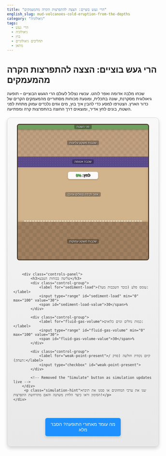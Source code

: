 ```yaml
---
title: "הרי געש בוציים: הצצה להתפרצות הקרה מהמעמקים"
english_slug: mud-volcanoes-cold-eruption-from-the-depths
category: "גיאולוגיה"
tags:
  - הרי געש
  - גיאולוגיה
  - בוץ
  - תהליכים גיאולוגיים
  - מתאן
---
```

# הרי געש בוציים: הצצה להתפרצות הקרה מהמעמקים

שכחו מלבה אדומה ואפר לוהט. עכשיו נצלול לעולם הרי הגעש הבוציים – תופעה גיאולוגית מסקרנת, שונה בתכלית, ומונעת מכוחות מסתוריים מהמעמקים הקרים של כדור הארץ. הצטרפו למסע כדי להבין איך בוץ, מים וגזים נלכדים עמוק מתחת לפני השטח, בונים לחץ אדיר, ומוצאים דרך החוצה בהתפרצות קרה ומפתיעה.

<div id="mud-volcano-app">
    <div class="app-container">
        <div class="simulation-area">
            <div class="layer surface">
                 <span class="layer-label">פני השטח</span>
                 <div class="surface-eruption-effect"></div>
            </div>
            <div class="layer top-sediments">
                 <span class="layer-label">שכבות משקע עליונות</span>
            </div>
            <div class="layer impermeable-layer">
                 <span class="layer-label">שכבה אטומה</span>
            </div>
            <div class="layer trapped-zone">
                <span class="layer-label">אזור לכידה (נוזלים וגזים)</span>
                <div class="trapped-fluids-gas"></div>
                <div class="pressure-indicator">לחץ: <span id="pressure-value">0%</span></div>
            </div>
            <div class="layer deep-sediments">
                 <span class="layer-label">שכבות משקע עמוקות</span>
            </div>
            <div class="weak-point"></div>
            <div class="conduit"></div>
            <div class="mud-cone"></div>
        </div>

        <div class="controls-panel">
            <h3>שליטה בכוחות הטבע</h3>
            <div class="control-group">
                <label for="sediment-load">עומס סלע (כובד השכבות מעל):</label>
                <input type="range" id="sediment-load" min="0" max="100" value="30">
                <span id="sediment-load-value">30</span>%
            </div>

            <div class="control-group">
                <label for="fluid-gas-volume">כמות נוזלים וגזים כלואים:</label>
                <input type="range" id="fluid-gas-volume" min="0" max="100" value="30">
                <span id="fluid-gas-volume-value">30</span>%
            </div>

            <div class="control-group">
                <label for="weak-point-present">קיום נקודת חולשה (סדק / העתק):</label>
                <input type="checkbox" id="weak-point-present">
            </div>

            <!-- Removed the "Simulate" button as simulation updates live -->
        </div>
         <p class="simulation-hint">שנו את ערכי המחוונים או סמנו את תיבת הסימון וראו כיצד הלחץ משתנה והאם מתרחשת התפרצות!</p>
    </div>
</div>

<style>
    #mud-volcano-app {
        font-family: 'Arial', sans-serif;
        max-width: 800px;
        margin: 20px auto;
        background: linear-gradient(to bottom, #f8f8f8, #e8e8e8);
        border: 1px solid #d0d0d0;
        border-radius: 12px;
        box-shadow: 0 6px 12px rgba(0, 0, 0, 0.15);
        overflow: hidden;
        color: #333;
    }

    .app-container {
        display: flex;
        flex-direction: column;
        align-items: center;
        padding: 20px;
    }

    .simulation-area {
        width: 95%;
        height: 450px; /* Increased height slightly */
        border: 3px solid #4a3a2a; /* Darker, richer brown */
        position: relative;
        overflow: hidden;
        background-color: #e0d8c3; /* Earthy background */
        box-sizing: border-box;
        margin-bottom: 25px;
        border-radius: 8px;
        box-shadow: inset 0 0 10px rgba(0, 0, 0, 0.2);
    }

    .layer {
        position: absolute;
        width: 100%;
        box-sizing: border-box;
        display: flex;
        justify-content: center;
        align-items: center;
        color: #fff;
        text-shadow: 1px 1px 2px #000;
        font-size: 0.9em;
        text-align: center;
        border-bottom: 1px solid rgba(0, 0, 0, 0.1);
        transition: background-color 0.5s ease; /* Add transition for potential color changes */
    }

    .layer-label {
         background-color: rgba(0, 0, 0, 0.3);
         padding: 2px 8px;
         border-radius: 4px;
         font-size: 0.8em;
         pointer-events: none; /* Don't interfere with clicks */
    }


    .surface {
        top: 0;
        left: 0;
        width: 100%;
        height: 15px; /* Thicker surface */
        background-color: #70a060; /* Greener earth */
        z-index: 10; /* Bring to front */
        box-shadow: 0 2px 5px rgba(0, 0, 0, 0.2);
    }

    .top-sediments {
        top: 15px;
        height: 90px; /* Adjusted height */
        background-color: #c0a080; /* Brown */
        background-image: linear-gradient(45deg, rgba(0,0,0,0.05) 25%, transparent 25%, transparent 75%, rgba(0,0,0,0.05) 75%, rgba(0,0,0,0.05)), linear-gradient(45deg, rgba(0,0,0,0.05) 25%, transparent 25%, transparent 75%, rgba(0,0,0,0.05) 75%, rgba(0,0,0,0.05));
        background-size: 20px 20px;
        background-position: 0 0, 10px 10px;
    }

    .impermeable-layer {
        top: 105px; /* Adjusted position */
        height: 35px; /* Slightly thicker */
        background-color: #5a4a8c; /* Deeper purple/blue */
        background-image: radial-gradient(circle, rgba(255,255,255,0.1) 1px, transparent 1px);
        background-size: 8px 8px;
    }

    .trapped-zone {
        top: 140px; /* Adjusted position */
        height: 180px; /* Increased height */
        background-color: #d2b48c; /* Tan */
        overflow: hidden;
        position: relative; /* Needed for absolute children */
         box-shadow: inset 0 0 10px rgba(0, 0, 0, 0.1);
    }

    .deep-sediments {
        top: 320px; /* Adjusted position */
        height: 130px; /* Adjusted height */
        background-color: #a08060; /* Darker Brown */
         background-image: linear-gradient(45deg, rgba(0,0,0,0.07) 25%, transparent 25%, transparent 75%, rgba(0,0,0,0.07) 75%, rgba(0,0,0,0.07)), linear-gradient(45deg, rgba(0,0,0,0.07) 25%, transparent 25%, transparent 75%, rgba(0,0,0,0.07) 75%, rgba(0,0,0,0.07));
        background-size: 25px 25px;
        background-position: 0 0, 12.5px 12.5px;
    }

    .trapped-fluids-gas {
        position: absolute;
        bottom: 0; /* Start from bottom of trapped zone */
        left: 5%; /* Slightly narrower */
        width: 90%; /* Slightly narrower */
        height: 0%; /* Initial height */
        background: linear-gradient(to top, rgba(0, 100, 255, 0.7), rgba(100, 180, 255, 0.7), rgba(173, 216, 230, 0.8)); /* More vibrant blue gradient */
        transition: height 0.8s ease-out; /* Slower, smoother transition */
        box-sizing: border-box;
        border-top: 3px dashed rgba(255, 255, 255, 0.8);
         box-shadow: inset 0 5px 10px rgba(0,0,0,0.2);
    }

    .pressure-indicator {
        position: absolute;
        top: 15px;
        left: 50%;
        transform: translateX(-50%);
        background-color: rgba(255, 255, 255, 0.95);
        padding: 5px 10px;
        border-radius: 6px;
        font-size: 1em; /* Slightly larger */
        font-weight: bold;
        color: #333;
        z-index: 15;
        box-shadow: 0 2px 5px rgba(0,0,0,0.2);
        min-width: 80px;
        text-align: center;
    }

     .pressure-indicator span {
        font-weight: bold;
        color: #32cd32; /* LimeGreen - Default */
     }

    .pressure-indicator span.medium {
        color: #ff8c00; /* DarkOrange */
         animation: pulse-medium 1.5s infinite ease-in-out;
    }
    .pressure-indicator span.high {
        color: #dc143c; /* Crimson */
         animation: pulse-high 1s infinite ease-in-out;
    }
     .pressure-indicator span.critical {
        color: #ff0000; /* Red */
        animation: pulse-critical 0.8s infinite ease-in-out;
     }

     @keyframes pulse-medium { 0% { transform: scale(1); } 50% { transform: scale(1.05); } 100% { transform: scale(1); } }
     @keyframes pulse-high { 0% { transform: scale(1); } 50% { transform: scale(1.08); } 100% { transform: scale(1); } }
     @keyframes pulse-critical { 0% { transform: scale(1); } 50% { transform: scale(1.12); } 100% { transform: scale(1); } }


    .weak-point {
        position: absolute;
        top: 100px; /* Just above the impermeable layer */
        left: 48%; /* Centered */
        width: 4%;
        height: 220px; /* Extends through layers */
        background-color: rgba(255, 50, 50, 0.3); /* More vibrant red transparency */
        z-index: 8; /* Below conduit, above layers */
        display: none; /* Hidden by default */
        transform-origin: top center;
        transform: rotate(3deg); /* Representing a subtle fault */
        border-left: 3px dashed rgba(255, 0, 0, 0.6);
        border-right: 3px dashed rgba(255, 0, 0, 0.6);
         transition: opacity 0.5s ease-in-out;
    }

    .weak-point.high-risk {
         animation: weak-point-pulse 1s infinite alternate;
    }

    @keyframes weak-point-pulse {
        from { opacity: 1; }
        to { opacity: 0.6; }
    }


    .conduit {
        position: absolute;
        top: 15px; /* Starts just below the surface */
        left: 49%; /* Centered */
        width: 2%; /* Thinner conduit */
        height: 305px; /* Extends down to bottom of trapped zone (320px - 15px surface) */
        background-color: rgba(100, 50, 0, 0.8); /* Darker, richer brown */
        z-index: 9; /* Above weak point */
        display: none; /* Hidden by default */
        overflow: hidden;
         border-radius: 4px;
         box-shadow: 0 0 8px rgba(100, 50, 0, 0.5);
         transition: height 0.5s ease-out; /* Animate if height changes */
    }

    .conduit::after {
        content: '';
        position: absolute;
        top: 0;
        left: 0;
        width: 100%;
        height: 200%; /* Make the pattern longer for smoother loop */
        background: repeating-linear-gradient(
            to bottom,
            rgba(139, 69, 19, 0.9),
            rgba(139, 69, 19, 0.9) 15px,
            rgba(0, 0, 0, 0.1) 15px,
            rgba(0, 0, 0, 0.1) 30px
        );
        animation: mudflow 1s linear infinite; /* Faster animation */
    }

    @keyframes mudflow {
        from { background-position: 0 0; }
        to { background-position: 0 60px; } /* Adjusted based on gradient size */
    }

     .surface-eruption-effect {
        position: absolute;
        bottom: -5px; /* Position just above surface bottom */
        left: 48%;
        width: 4%; /* Match conduit width approx */
        height: 15px; /* Match surface height */
        background: radial-gradient(circle, rgba(139, 69, 19, 0.8) 20%, transparent 80%);
        z-index: 11; /* Above surface */
        display: none;
        animation: mud-bubble 1.5s infinite ease-out;
         transform: translateX(-50%);
     }

     @keyframes mud-bubble {
         0% { transform: translateX(-50%) scale(0.5); opacity: 0.5; }
         50% { transform: translateX(-50%) scale(1.2); opacity: 1; }
         100% { transform: translateX(-50%) scale(0.5); opacity: 0.5; }
     }


    .mud-cone {
        position: absolute;
        bottom: 440px; /* Positioned just above the simulation area bottom (450 - 10px) */
        left: 50%;
        transform: translateX(-50%) translateY(100%); /* Start off-screen below where it will land */
        width: 0px; /* Starts small */
        height: 0px;
        background-color: rgba(100, 50, 0, 0.95); /* Darker, prominent brown */
        clip-path: polygon(50% 0%, 0% 100%, 100% 100%);
        z-index: 12; /* Above conduit and surface effects */
        display: none; /* Hidden by default */
        transition: width 1.5s ease-out, height 1.5s ease-out, transform 1.5s ease-out; /* Smoother growth */
        transform-origin: bottom center;
         box-shadow: 0 5px 15px rgba(0,0,0,0.3);
    }

    .mud-cone.erupting {
         transform: translateX(-50%) translateY(0%); /* Move into position */
    }


    .controls-panel {
        width: 95%;
        padding: 20px;
        background-color: #ffffff; /* White panel background */
        border: 1px solid #d0d0d0;
        border-radius: 8px;
        box-shadow: inset 0 2px 5px rgba(0, 0, 0, 0.05);
        text-align: center;
         margin-bottom: 15px;
    }

    .controls-panel h3 {
        color: #4a3a2a; /* Match border color */
        margin-top: 0;
        margin-bottom: 20px;
        font-size: 1.3em;
    }

    .control-group {
         display: flex;
         align-items: center;
         margin-bottom: 15px;
         justify-content: center; /* Center controls */
    }

    .controls-panel label {
        display: inline-block;
        margin-bottom: 0; /* Removed bottom margin */
        font-weight: bold;
        width: 250px; /* Fixed width for alignment */
        text-align: right;
        margin-right: 15px;
        font-size: 1em;
        color: #555;
    }

    .controls-panel input[type="range"] {
        flex-grow: 1; /* Allow slider to take available space */
        max-width: 200px; /* Max width for slider */
        vertical-align: middle;
        margin-right: 10px;
    }
     .controls-panel input[type="checkbox"] {
         margin-left: 10px;
         transform: scale(1.3); /* Slightly larger checkbox */
     }


    .controls-panel span {
        font-weight: normal;
        min-width: 30px; /* Ensure alignment of values */
        text-align: left;
    }

    .simulation-hint {
        font-size: 0.9em;
        color: #666;
        margin-top: 0;
        text-align: center;
    }


    #toggle-explanation-button {
        display: block;
        width: 250px; /* Wider button */
        margin: 20px auto;
        padding: 12px; /* More padding */
        text-align: center;
        background-color: #1e90ff; /* DodgerBlue */
        color: white;
        border: none;
        border-radius: 6px;
        cursor: pointer;
        font-size: 1.1em;
        transition: background-color 0.3s ease, transform 0.1s ease;
         box-shadow: 0 4px 8px rgba(0,0,0,0.15);
    }

     #toggle-explanation-button:hover {
        background-color: #007bb5;
        transform: translateY(-1px);
     }
      #toggle-explanation-button:active {
        background-color: #005f8a;
        transform: translateY(1px);
         box-shadow: 0 2px 4px rgba(0,0,0,0.2);
      }


    #explanation {
        margin-top: 30px; /* More space */
        padding: 20px;
        border: 1px solid #d0d0d0;
        border-radius: 12px;
        background-color: #fdfdfd; /* Very light background */
        display: none; /* Hidden by default */
         box-shadow: 0 6px 12px rgba(0, 0, 0, 0.1);
         max-width: 800px;
         margin-left: auto;
         margin-right: auto;
    }

    #explanation h2 {
        color: #4a3a2a; /* Match theme */
        border-bottom: 2px solid #1e90ff; /* Match button color */
        padding-bottom: 8px;
        margin-top: 15px;
        font-size: 1.6em;
    }

     #explanation h3 {
        color: #5a4a8c; /* Match impermeable layer */
        margin-top: 15px;
        margin-bottom: 8px;
        font-size: 1.3em;
     }

     #explanation p, #explanation ul {
        line-height: 1.7; /* Increased line spacing */
        margin-bottom: 15px; /* More space between paragraphs/lists */
        color: #444;
        font-size: 1.05em;
     }

     #explanation ul {
        padding-left: 30px; /* Increased padding */
     }

      #explanation li {
          margin-bottom: 8px;
      }
</style>

<button id="toggle-explanation-button">מה עומד מאחורי התופעה? הסבר מלא</button>

<div id="explanation">
    <h2>קסם הרי הגעש הבוציים: לא מה שחשבתם!</h2>
    <p>שלא כמו אחיהם המפורסמים שפולטים לבה לוהטת מהמעמקים הרותחים של כדור הארץ, הרי געש בוציים הם תופעה "קרה". הם מתפרצים ללא חום גבוה משמעותי (בדרך כלל הטמפרטורה זהה לטמפרטורת הסביבה או מעט חמה יותר), ופולטים תערובת מרתקת של בוץ, מים וגזים, שמקורה בשכבות סלע ומשקע קבורות עמוק תחתנו.</p>

    <h2>מסע בעקבות הרי הגעש הבוציים: איפה הם אורבים?</h2>
    <p>הרי געש בוציים אינם נדירים כלל! הם מעדיפים להופיע באזורים גיאולוגיים מסוימים, בעיקר כאלה עם אגני משקע עמוקים שבהם הצטברו כמויות אדירות של בוץ וחומר אורגני לאורך מיליוני שנים. אזורי התנגשות לוחות טקטוניים (אזורי הפחתה), או אזורים עשירים במאגרי נפט וגז טבעי, הם מועמדים עיקריים, שכן הם מספקים את התנאים המושלמים: חומר גלם (משקעים), כוח דוחף (לחץ טקטוני), ודלק (גז מתאן שנוצר מפירוק חומר אורגני).</p>
    <ul>
        <li><strong>מוקדים גלובליים:</strong> אזרבייג'ן מחזיקה בתואר "ארץ הרי הגעש הבוציים" עם אלפיים מהם, אך ניתן למצוא אותם גם באינדונזיה, טרינידד וטובגו, איטליה, קליפורניה (ארה"ב), פקיסטן, ובמקומות רבים נוספים, כולל במעמקי הים.</li>
    </ul>

    <h2>המנוע הסודי: לחץ יתר (Overpressure)</h2>
    <p>מה גורם לבוץ הזה לפרוץ החוצה? הסיבה היא הצטברות אדירה של לחץ תת-קרקעי, המכונה לחץ יתר. דמיינו בקבוק שמפניה סגור היטב – הגז והנוזל בפנים נדחסים, והלחץ עולה. בהרי געש בוציים, ה"בקבוק" הוא קרום כדור הארץ, וה"שמפניה" הם נוזלים וגזים שנלכדים מתחת לשכבות אטומות. הלחץ הזה נבנה מכמה גורמים מרכזיים:</p>
    <h3>מקורות הלחץ התת-קרקעי:</h3>
    <ul>
        <li><strong>עומס השכבות (Lithostatic Load):</strong> פשוט כובד! שכבות משקע חדשות שנקברות מעל דוחסות בכוח את השכבות התחתונות יותר, סוחטות מהן נוזלים וגזים ומגבירות את הלחץ.</li>
        <li><strong>ייצור גזים (מתאן הוא הכוכב):</strong> עמוק למטה, חומר אורגני (שרידי צמחים ובעלי חיים ימיים) עובר תהליכי פירוק. התוצר העיקרי? גז מתאן. גז זה מצטבר, יוצר בועות, ומוסיף נפח ולחץ עצום למערכת.</li>
        <li><strong>שחרור מים ממינרלים (Dehydration):</strong> סלעי משקע מכילים מינרלים שבנויים עם מים כלואים בתוכם. כאשר סלעים אלו נקברים עמוק יותר והטמפרטורה עולה מעט (אפילו עשרות מעלות בודדות), המים האלה משתחררים, ומגדילים עוד יותר את נפח הנוזלים והלחץ הכלוא.</li>
    </ul>
    <p>כאשר נוזלים וגזים אלו נתקלים בשכבה אטומה (כמו סלע חרסית דחוס מאוד או סלע גיר בלתי חדיר), הם נלכדים ואין להם לאן לברוח. הלחץ ממשיך לגדול, לפעמים עד שהוא עולה על הלחץ של כל הסלע שמעל, ואף על חוזק הסלע עצמו!</p>

    <h2>רגע ההתפרצות: הסיפור המלא</h2>
    <ol>
        <li><strong>בניית המתח:</strong> הלחץ הכלוא עולה ועולה, דוחף כנגד ה"פקק" האטום שמעליו.</li>
        <li><strong>פריצת הדרך:</strong> כשהלחץ מגיע לשיא, הוא חייב למצוא נתיב בריחה. הוא "מחפש" את נקודות התורפה בקרום - אלה יכולים להיות סדקים קיימים, העתקים גיאולוגיים שבהם הסלע מרוסק, או אפילו סדקים חדשים שהלחץ עצמו יוצר בכוח (שבירה הידראולית).</li>
        <li><strong>המסע כלפי מעלה:</strong> ברגע שנפתח נתיב, הנוזלים והגזים בלחץ העצום מזנקים כלפי מעלה במהירות, כאילו נפתחה פתאום פקק השמפניה.</li>
        <li><strong>הפיכה לבוץ:</strong> בדרכם למעלה, הנוזלים והגזים פוגשים וסוחפים איתם חומר משקע רך (בעיקר חרסית וסילט) מהשכבות שהם חוצים. הם מערבלים את החומר הזה עם המים והגז, ויוצרים תערובת סמיכה דמוית דייסה – ה"בוץ" הגעשי.</li>
        <li><strong>ההתפרצות:</strong> הלחץ דוחף את תערובת הבוץ והגז אל פני השטח דרך הפתח שנוצר. פליטת הגז יכולה להיות אלימה מאוד, ולפעמים הגז (בעיקר מתאן) נדלק ויוצר להבות קבועות או התלקחויות נקודתיות!</li>
        <li><strong>בניית הנוף:</strong> הבוץ שנפלט מתייבש סביב הפתח ומצטבר, ועם הזמן בונה מבנה שמזכיר הר געש קטן – קונוס בוץ. לפעמים הוא יוצר מישורי בוץ רחבים או סלסלות בוץ מבעבעות.</li>
    </ol>

    <h2>הרי געש בוציים: לא רק סקרנות גיאולוגית</h2>
    <p>הרי געש בוציים הם יותר מסתם תופעה מוזרה. הם מעבדות טבעיות לחקר מעמקי כדור הארץ, חלון הצצה לתהליכים גיאולוגיים המתרחשים הרחק מתחת לרגלינו. הפליטות שלהם מכילות לעיתים קרובות גז טבעי ואף נפט, מה שהופך אותם לאינדיקטורים חשובים לחיפושי אנרגיה. עם זאת, הם יכולים להיות גם מסוכנים, ולגרום נזק לתשתיות וסביבה בעת התפרצויות גדולות.</p>
</div>

<script>
    const sedimentLoadInput = document.getElementById('sediment-load');
    const sedimentLoadValueSpan = document.getElementById('sediment-load-value');
    const fluidGasInput = document.getElementById('fluid-gas-volume');
    const fluidGasValueSpan = document.getElementById('fluid-gas-volume-value');
    const weakPointCheckbox = document.getElementById('weak-point-present');

    const trappedFluidsGasDiv = document.querySelector('.trapped-fluids-gas');
    const pressureValueSpan = document.getElementById('pressure-value');
    const weakPointDiv = document.querySelector('.weak-point');
    const conduitDiv = document.querySelector('.conduit');
    const mudConeDiv = document.querySelector('.mud-cone');
    const surfaceEruptionEffectDiv = document.querySelector('.surface-eruption-effect');

    const toggleExplanationButton = document.getElementById('toggle-explanation-button');
    const explanationDiv = document.getElementById('explanation');

    const basePressure = 10; // Minimal inherent pressure
    const loadFactor = 0.5; // How much load contributes to pressure (increased)
    const fluidGasFactor = 0.7; // How much fluid/gas contributes to pressure (increased)
    const eruptionThreshold = 70; // Pressure needed to erupt (if weak point exists) - Increased for challenge
    const highRiskThreshold = 50; // Pressure level showing risk

    let currentPressure = 0;

    function updateSimulation() {
        const load = parseInt(sedimentLoadInput.value);
        const fluidGas = parseInt(fluidGasInput.value);
        const weakPoint = weakPointCheckbox.checked;

        sedimentLoadValueSpan.textContent = load;
        fluidGasValueSpan.textContent = fluidGas;

        // Calculate pressure (improved scaling)
        currentPressure = basePressure + (load * loadFactor * 0.8) + (fluidGas * fluidGasFactor * 1.2); // Fluid/Gas has more impact

        const pressurePercent = Math.min(100, Math.max(0, Math.round(currentPressure))); // Clamp between 0 and 100

        pressureValueSpan.textContent = pressurePercent + '%';

        // Update pressure indicator color and animation
        pressureValueSpan.classList.remove('medium', 'high', 'critical');
        if (pressurePercent > eruptionThreshold - 10 && pressurePercent <= eruptionThreshold + 10) {
            pressureValueSpan.classList.add('high');
        } else if (pressurePercent > eruptionThreshold + 10) {
             pressureValueSpan.classList.add('critical');
        } else if (pressurePercent > highRiskThreshold) {
            pressureValueSpan.classList.add('medium');
        }


        // Update fluid/gas visualization height and color hint
        const fluidHeightPercent = Math.min(100, Math.max(0, fluidGas)); // Simple 1:1 scaling for visualization
        trappedFluidsGasDiv.style.height = fluidHeightPercent + '%';

        // Optional: Change background of trapped zone based on pressure (subtle)
        const trappedZone = document.querySelector('.trapped-zone');
         const pressureColorIntensity = Math.min(1, (currentPressure - basePressure) / (100 - basePressure));
         trappedZone.style.backgroundColor = `rgb(${210 + pressureColorIntensity * 45}, ${180 - pressureColorIntensity * 30}, ${140 - pressureColorIntensity * 40})`; // Shift towards slightly redder/darker

        // Weak point visibility and risk indication
        if (weakPoint) {
             weakPointDiv.style.display = 'block';
             if (currentPressure >= highRiskThreshold) {
                 weakPointDiv.classList.add('high-risk');
             } else {
                 weakPointDiv.classList.remove('high-risk');
             }
        } else {
             weakPointDiv.style.display = 'none';
             weakPointDiv.classList.remove('high-risk');
        }


        // Eruption Logic
        if (currentPressure >= eruptionThreshold && weakPoint) {
             // Start eruption sequence (if not already erupting)
             if (conduitDiv.style.display === 'none') {
                 conduitDiv.style.display = 'block';
                 surfaceEruptionEffectDiv.style.display = 'block';
                 mudConeDiv.style.display = 'block'; // Make it visible instantly but off-screen

                 // Animate cone growth after a short delay
                 setTimeout(() => {
                     mudConeDiv.classList.add('erupting'); // Trigger the translateY and size transition
                     mudConeDiv.style.width = '120px'; // Final cone width (larger)
                     mudConeDiv.style.height = '80px'; // Final cone height (larger)
                 }, 100); // Delay slightly after conduit appears

             }
             // Ensure conduit animation is running (handled by CSS animation-play-state if paused)


        } else {
             // Stop eruption sequence
             if (mudConeDiv.classList.contains('erupting')) {
                  // Animate cone shrinking before hiding
                 mudConeDiv.classList.remove('erupting');
                 mudConeDiv.style.width = '0px';
                 mudConeDiv.style.height = '0px';
                 // Hide after transition
                 setTimeout(() => {
                      mudConeDiv.style.display = 'none';
                 }, 1500); // Match cone transition duration

             } else {
                  // If not erupting but visible (shouldn't happen with current logic, but good cleanup)
                 mudConeDiv.style.display = 'none';
             }
             conduitDiv.style.display = 'none';
             surfaceEruptionEffectDiv.style.display = 'none';
        }
    }

    // Initial state setup
    updateSimulation();

    // Event listeners for controls - Update live
    sedimentLoadInput.addEventListener('input', updateSimulation);
    fluidGasInput.addEventListener('input', updateSimulation);
    weakPointCheckbox.addEventListener('change', updateSimulation);


    // Toggle explanation visibility
    toggleExplanationButton.addEventListener('click', () => {
        const isHidden = explanationDiv.style.display === 'none' || explanationDiv.style.display === '';
        explanationDiv.style.display = isHidden ? 'block' : 'none';
        toggleExplanationButton.textContent = isHidden ? 'הסתר הסבר מלא' : 'מה עומד מאחורי התופעה? הסבר מלא';
    });


</script>
```